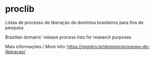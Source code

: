 # proclib
Listas de processo de liberação de domínios brasileiros para fins de pesquisa

Brazilian domains' release process lists for research purposes

Mais informações / More info: https://registro.br/dominio/processo-de-liberacao/
